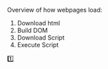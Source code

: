 Overview of how webpages load:

1. Download html
2. Build DOM
3. Download Script
4. Execute Script

1️⃣ <script> in <head>
HTML: 🟢🟢 🔴 🟢🟢🟢
Script: 🔵🔴
Effect:
Parsing stops while script is downloading and executing.

2️⃣ <script> at end of <body>
HTML: 🟢🟢🟢🟢🟢🟢
Script: 🔵🔴
Effect:
Parsing completes first, then script loads and runs.

3️⃣ <script async>
HTML: 🟢🟢🟢🟢🟢🟢
Script: 🔵---🔴
Effect:
Script downloads in parallel.
Executes as soon as it’s ready (can interrupt parsing).

4️⃣ <script defer>
HTML: 🟢🟢🟢🟢🟢🟢
Script: 🔵-------🔴
Effect:
Script downloads in parallel.
Executes after parsing is complete.

Chatgpt :

1. Request and Download the HTML
   Browser sends HTTP(S) request.
   Receives the raw HTML text response.

2. Parse HTML and Build the DOM
   The HTML parser starts incrementally parsing as the data streams in.
   The DOM (Document Object Model) tree is built node by node.

3. Parse CSS and Build the CSSOM
   As <link> or <style> elements are encountered, CSS is fetched and parsed.
   This produces the CSSOM (CSS Object Model).

4. Download and Parse Scripts
   When the parser encounters a <script> tag:
   4.1 If it’s synchronous (default):
   Parsing of HTML is blocked.  
   The script is fetched if src is specified.
   Once downloaded, the script is executed immediately.
   4.2 If it’s async or defer:
   async: downloaded in parallel, executed as soon as it’s ready (may run before HTML parsing completes).
   defer: downloaded in parallel, executed after HTML parsing is complete.

5. Build the Render Tree
   The DOM and CSSOM are combined into the Render Tree (only visible elements).
   This represents what will actually be painted.

6. Layout
   The browser computes the exact position and size of each element in the render tree.

7. Painting
   The pixels for each node are drawn to the screen.

8. Composite
   If layers are involved (e.g., for transforms, animations), they are composited together into the final image.
